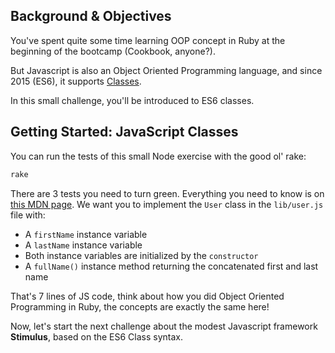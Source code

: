## Background & Objectives

You've spent quite some time learning OOP concept in Ruby at the beginning of the bootcamp (Cookbook, anyone?).

But Javascript is also an Object Oriented Programming language, and since 2015 (ES6), it supports [Classes](https://developer.mozilla.org/en-US/docs/Web/JavaScript/Reference/Classes).

In this small challenge, you'll be introduced to ES6 classes.

## Getting Started: JavaScript Classes

You can run the tests of this small Node exercise with the good ol' rake:

```bash
rake
```

There are 3 tests you need to turn green. Everything you need to know is on [this MDN page](https://developer.mozilla.org/en-US/docs/Web/JavaScript/Reference/Classes). We want you to implement the `User` class in the `lib/user.js` file with:

- A `firstName` instance variable
- A `lastName` instance variable
- Both instance variables are initialized by the `constructor`
- A `fullName()` instance method returning the concatenated first and last name

That's 7 lines of JS code, think about how you did Object Oriented Programming in Ruby, the concepts are exactly the same here!

Now, let's start the next challenge about the modest Javascript framework **Stimulus**, based on the ES6 Class syntax.
